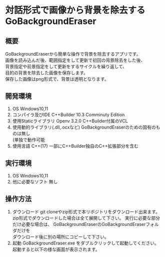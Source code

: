 # 対話形式で画像から背景を除去する　GoBackgroundEraser

## 概要

GoBackgroundEraserから簡単な操作で背景を除去するアプリです。  
画像を読み込んだ後、範囲指定をして更新で初回の背景除去をした後、  
背景指定や前景指定をして更新をするサイクルを繰り返して、  
目的の背景を除去した画像を保存します。  
保存した画像はpng形式で、背景は透明となります。

## 開発環境
1. OS
  Windows10,11
2. コンパイラ及びIDE
 C++Builder 10.3 Comminuty Edition  
3. 使用Staticライブラリ
   Openv 3.2.0
   C++Builder付属のVCL
4. 使用動的ライブラリ(.dll,.ocxなど)
   GoBackgroundEraserのための固有のものは無し  
   (単独で動作可能
6. 使用言語
   C++(17)
   一部にC++Builder独自のC++拡張部分を含む
   
## 実行環境
1. OS
  Windows10,11
2. 他に必要なソフト
   無し
   
## 操作方法

1. ダウンロード
   git cloneやzip形式で本リポジトリをダウンロード出来ます。
   zip形式でダウンロードした場合は全て展開して下さい。
   実行に必要な部分だけ必要な場合は、
   GoBackgroundEraserのGoBackgroundEraserフォルダだけを  
   ダウンロード後に別の場所にコピーして下さい。
2. 起動
   GoBackgroundEraser.exe をダブルクリックして起動してください。
   起動すると以下の様な画面が表示されます。
   
   
   
 

　

